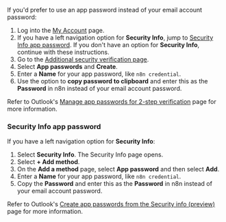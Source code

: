 If you'd prefer to use an app password instead of your email account password:

1. Log into the [My Account](https://myaccount.microsoft.com/) page.
2. If you have a left navigation option for **Security Info**, jump to [Security Info app password](#security-info-app-password). If you don't have an option for **Security Info**, continue with these instructions.
3. Go to the [Additional security verification page](https://account.activedirectory.windowsazure.com/Proofup.aspx).
4. Select **App passwords** and **Create**.
5. Enter a **Name** for your app password, like `n8n credential`.
6. Use the option to **copy password to clipboard** and enter this as the **Password** in n8n instead of your email account password.

Refer to Outlook's [Manage app passwords for 2-step verification](https://support.microsoft.com/en-us/account-billing/manage-app-passwords-for-two-step-verification-d6dc8c6d-4bf7-4851-ad95-6d07799387e9) page for more information.

### Security Info app password

If you have a left navigation option for **Security Info**:

1. Select **Security Info**. The Security Info page opens.
2. Select **+ Add method**.
3. On the **Add a method** page, select **App password** and then select **Add**.
4. Enter a **Name** for your app password, like `n8n credential`.
5. Copy the **Password** and enter this as the **Password** in n8n instead of your email account password.

Refer to Outlook's [Create app passwords from the Security info (preview)](https://support.microsoft.com/en-us/account-billing/create-app-passwords-from-the-security-info-preview-page-d8bc744a-ce3f-4d4d-89c9-eb38ab9d4137) page for more information.